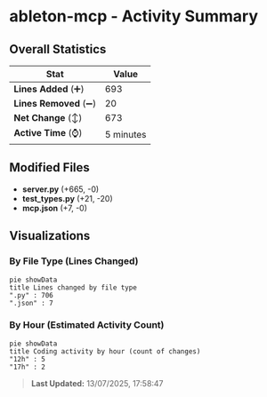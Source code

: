 # ableton-mcp - Activity Summary 

## Overall Statistics

| Stat                   | Value                                                             |
| ---------------------- | ----------------------------------------------------------------- |
| **Lines Added** (➕)   | 693                                          |
| **Lines Removed** (➖) | 20                                        |
| **Net Change** (↕)    | 673                |
| **Active Time** (⌚)   | 5 minutes |


## Modified Files
- **server.py** (+665, -0)
- **test_types.py** (+21, -20)
- **mcp.json** (+7, -0)

## Visualizations

### By File Type (Lines Changed)

```mermaid
pie showData
title Lines changed by file type
".py" : 706
".json" : 7
```

### By Hour (Estimated Activity Count)

```mermaid
pie showData
title Coding activity by hour (count of changes)
"12h" : 5
"17h" : 2
```


> **Last Updated:** 13/07/2025, 17:58:47